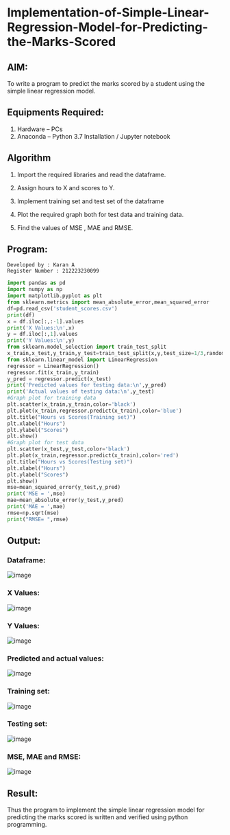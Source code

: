# Implementation-of-Simple-Linear-Regression-Model-for-Predicting-the-Marks-Scored

## AIM:
To write a program to predict the marks scored by a student using the simple linear regression model.

## Equipments Required:
1. Hardware – PCs
2. Anaconda – Python 3.7 Installation / Jupyter notebook

## Algorithm
1. Import the required libraries and read the dataframe.

2. Assign hours to X and scores to Y.

3. Implement training set and test set of the dataframe

4. Plot the required graph both for test data and training data.

5. Find the values of MSE , MAE and RMSE.


## Program:
```
Developed by : Karan A
Register Number : 212223230099
```
```py
import pandas as pd
import numpy as np
import matplotlib.pyplot as plt
from sklearn.metrics import mean_absolute_error,mean_squared_error
df=pd.read_csv('student_scores.csv')
print(df)
x = df.iloc[:,:-1].values
print('X Values:\n',x)
y = df.iloc[:,1].values
print('Y Values:\n',y)
from sklearn.model_selection import train_test_split
x_train,x_test,y_train,y_test=train_test_split(x,y,test_size=1/3,random_state=0)
from sklearn.linear_model import LinearRegression
regressor = LinearRegression()
regressor.fit(x_train,y_train)
y_pred = regressor.predict(x_test)
print('Predicted values for testing data:\n',y_pred)
print('Actual values of testing data:\n',y_test)
#Graph plot for training data
plt.scatter(x_train,y_train,color='black')
plt.plot(x_train,regressor.predict(x_train),color='blue')
plt.title("Hours vs Scores(Training set)")
plt.xlabel("Hours")
plt.ylabel("Scores")
plt.show()
#Graph plot for test data
plt.scatter(x_test,y_test,color='black')
plt.plot(x_train,regressor.predict(x_train),color='red')
plt.title("Hours vs Scores(Testing set)")
plt.xlabel("Hours")
plt.ylabel("Scores")
plt.show()
mse=mean_squared_error(y_test,y_pred)
print('MSE = ',mse)
mae=mean_absolute_error(y_test,y_pred)
print('MAE = ',mae)
rmse=np.sqrt(mse)
print("RMSE= ",rmse)
```

## Output:
### Dataframe:
![image](https://github.com/user-attachments/assets/9131aefa-553a-46cc-8853-d4314f67ba47)
### X Values:
![image](https://github.com/user-attachments/assets/cc8a8244-a32d-4ec1-8d54-4ca90c22cf71)
### Y Values:
![image](https://github.com/user-attachments/assets/63e1bf8b-9802-4246-84e4-e3035f69a52a)
### Predicted and actual values:
![image](https://github.com/user-attachments/assets/84656838-d9d5-4209-950d-88f89128c84a)
### Training set:
![image](https://github.com/user-attachments/assets/13217436-e1a0-42e8-bece-ab979f33f676)
### Testing set:
![image](https://github.com/user-attachments/assets/6565b36a-fa51-4111-b8f8-65e587f14e87)
### MSE, MAE and RMSE:
![image](https://github.com/user-attachments/assets/0dec2abc-4027-49ef-95a4-074368ae9551)


## Result:
Thus the program to implement the simple linear regression model for predicting the marks scored is written and verified using python programming.
